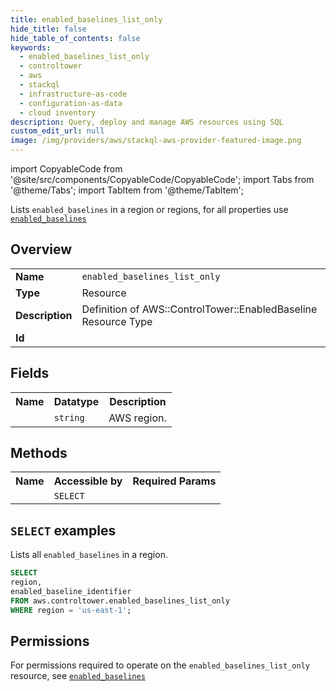 ```yaml
---
title: enabled_baselines_list_only
hide_title: false
hide_table_of_contents: false
keywords:
  - enabled_baselines_list_only
  - controltower
  - aws
  - stackql
  - infrastructure-as-code
  - configuration-as-data
  - cloud inventory
description: Query, deploy and manage AWS resources using SQL
custom_edit_url: null
image: /img/providers/aws/stackql-aws-provider-featured-image.png
---
```


import CopyableCode from '@site/src/components/CopyableCode/CopyableCode';
import Tabs from '@theme/Tabs';
import TabItem from '@theme/TabItem';

Lists <code>enabled_baselines</code> in a region or regions, for all properties use <a href="/providers/aws/serviceName/enabled_baselines/"><code>enabled_baselines</code></a>

## Overview
<table><tbody>
<tr><td><b>Name</b></td><td><code>enabled_baselines_list_only</code></td></tr>
<tr><td><b>Type</b></td><td>Resource</td></tr>
<tr><td><b>Description</b></td><td>Definition of AWS::ControlTower::EnabledBaseline Resource Type</td></tr>
<tr><td><b>Id</b></td><td><CopyableCode code="aws.controltower.enabled_baselines_list_only" /></td></tr>
</tbody></table>

## Fields
<table><tbody><tr><th>Name</th><th>Datatype</th><th>Description</th></tr><tr><td><CopyableCode code="region" /></td><td><code>string</code></td><td>AWS region.</td></tr>
</tbody></table>

## Methods

<table><tbody>
  <tr>
    <th>Name</th>
    <th>Accessible by</th>
    <th>Required Params</th>
  </tr>
  <tr>
    <td><CopyableCode code="list_resources" /></td>
    <td><code>SELECT</code></td>
    <td><CopyableCode code="region" /></td>
  </tr>
</tbody></table>

## `SELECT` examples
Lists all <code>enabled_baselines</code> in a region.
```sql
SELECT
region,
enabled_baseline_identifier
FROM aws.controltower.enabled_baselines_list_only
WHERE region = 'us-east-1';
```


## Permissions

For permissions required to operate on the <code>enabled_baselines_list_only</code> resource, see <a href="/providers/aws/controltower/enabled_baselines/#permissions"><code>enabled_baselines</code></a>

